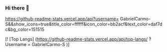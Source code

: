 ### Hi there 👋

https://github-readme-stats.vercel.app/api?username= GabrielCarmo-S&&show_icons=true&title_color=ffffff&icon_color=bb2acf&text_color=daf7dc&bg_color=151515

[! [Top Langs] (https://github-readme-stats.vercel.app/api/top-langs/ ? Username = GabrielCarmo-S )]
